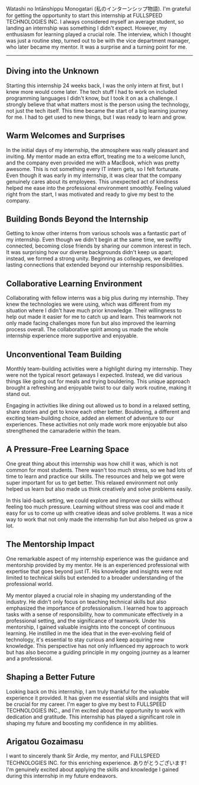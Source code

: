 Watashi no Intānshippu Monogatari (私のインターンシップ物語). I'm grateful for getting the opportunity to start this internship at FULLSPEED TECHNOLOGIES INC. I always considered myself an average student, so landing an internship was something I didn't expect. However, my enthusiasm for learning played a crucial role. The interview, which I thought was just a routine step, turned out to be with the vice department manager, who later became my mentor. It was a surprise and a turning point for me.

---
## Diving into the Unknown

Starting this internship 24 weeks back, I was the only intern at first, but I knew more would come later. The tech stuff I had to work on included programming languages I didn't know, but I took it on as a challenge. I strongly believe that what matters most is the person using the technology, not just the tech itself. This time became the start of a big learning journey for me. I had to get used to new things, but I was ready to learn and grow.

## Warm Welcomes and Surprises

In the initial days of my internship, the atmosphere was really pleasant and inviting. My mentor made an extra effort, treating me to a welcome lunch, and the company even provided me with a MacBook, which was pretty awesome. This is not something every IT intern gets, so I felt fortunate. Even though it was early in my internship, it was clear that the company genuinely cares about its employees. This unexpected act of kindness helped me ease into the professional environment smoothly. Feeling valued right from the start, I was motivated and ready to give my best to the company.

## Building Bonds Beyond the Internship

Getting to know other interns from various schools was a fantastic part of my internship. Even though we didn't begin at the same time, we swiftly connected, becoming close friends by sharing our common interest in tech. It was surprising how our diverse backgrounds didn't keep us apart; instead, we formed a strong unity. Beginning as colleagues, we developed lasting connections that extended beyond our internship responsibilities.

## Collaborative Learning Environment

Collaborating with fellow interns was a big plus during my internship. They knew the technologies we were using, which was different from my situation where I didn't have much prior knowledge. Their willingness to help out made it easier for me to catch up and learn. This teamwork not only made facing challenges more fun but also improved the learning process overall. The collaborative spirit among us made the whole internship experience more supportive and enjoyable.

## Unconventional Team Building

Monthly team-building activities were a highlight during my internship. They were not the typical resort getaways I expected. Instead, we did various things like going out for meals and trying bouldering. This unique approach brought a refreshing and enjoyable twist to our daily work routine, making it stand out.

Engaging in activities like dining out allowed us to bond in a relaxed setting, share stories and get to know each other better. Bouldering, a different and exciting team-building choice, added an element of adventure to our experiences. These activities not only made work more enjoyable but also strengthened the camaraderie within the team.

## A Pressure-Free Learning Space

One great thing about this internship was how chill it was, which is not common for most students. There wasn't too much stress, so we had lots of time to learn and practice our skills. The resources and help we got were super important for us to get better. This relaxed environment not only helped us learn but also made us think creatively and solve problems easily.

In this laid-back setting, we could explore and improve our skills without feeling too much pressure. Learning without stress was cool and made it easy for us to come up with creative ideas and solve problems. It was a nice way to work that not only made the internship fun but also helped us grow a lot.

## The Mentorship Impact

One remarkable aspect of my internship experience was the guidance and mentorship provided by my mentor. He is an experienced professional with expertise that goes beyond just IT. His knowledge and insights were not limited to technical skills but extended to a broader understanding of the professional world.

My mentor played a crucial role in shaping my understanding of the industry. He didn't only focus on teaching technical skills but also emphasized the importance of professionalism. I learned how to approach tasks with a sense of responsibility, how to communicate effectively in a professional setting, and the significance of teamwork. Under his mentorship, I gained valuable insights into the concept of continuous learning. He instilled in me the idea that in the ever-evolving field of technology, it's essential to stay curious and keep acquiring new knowledge. This perspective has not only influenced my approach to work but has also become a guiding principle in my ongoing journey as a learner and a professional.

## Shaping a Better Future

Looking back on this internship, I am truly thankful for the valuable experience it provided. It has given me essential skills and insights that will be crucial for my career. I'm eager to give my best to FULLSPEED TECHNOLOGIES INC., and I'm excited about the opportunity to work with dedication and gratitude. This internship has played a significant role in shaping my future and boosting my confidence in my abilities.

## Arigatou Gozaimasu

I want to sincerely thank Sir Ardie, my mentor, and FULLSPEED TECHNOLOGIES INC. for this enriching experience. ありがとうございます! I'm genuinely excited about applying the skills and knowledge I gained during this internship in my future endeavors.